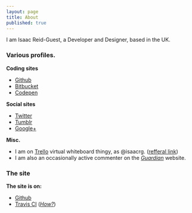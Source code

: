 ```yaml
---
layout: page
title: About
published: true
---
```


I am Isaac Reid-Guest, a Developer and Designer, based in the UK.

### Various profiles.

**Coding sites**

- [Github](http://github.com/isaacrg)
- [Bitbucket](http://bitbucket.org/isaacrg)
- [Codepen](http://codepen.io/isaacrg/)

**Social sites**

- [Twitter](http://twitter.com/isaacreidguest)
- [Tumblr](http://isaacreidguest.tumblr.com/)
- <a rel="author" href="https://plus.google.com/+IsaacReidGuest?rel=author">Google+</a>

**Misc.**

- I am on [Trello](https://trello.com/isaacrg) virtual whiteboard thingy, as @isaacrg. ([refferal link](https://trello.com/isaacrg/recommend))
- I am also an occasionally active commenter on the [*Guardian*](https://profile.theguardian.com/user/id/11693340) website.


### The site
	
**The site is on:**

- [Github](https://github.com/isaacrg/isaacrg.github.io/)
- [Travis CI](https://travis-ci.org/isaacrg/isaacrg.github.io)  (*[How?](/2014/10/24/Give-your-Github-pages-some-Travis-CI/)*)
